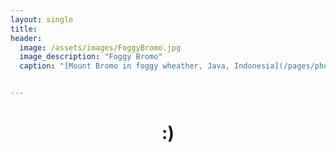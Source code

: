 ```yaml
---
layout: single
title: 
header:
  image: /assets/images/FoggyBromo.jpg
  image_description: "Foggy Bromo"
  caption: "[Mount Bromo in foggy wheather, Java, Indonesia](/pages/photo_work/index.html)"


---
```


<h1>
<p align="center"> :) </p>
</h1>

